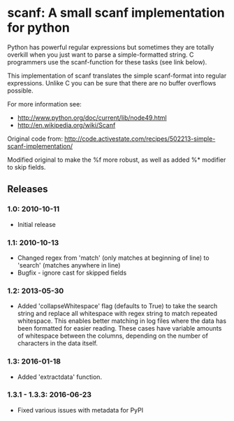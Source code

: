 # scanf: A small scanf implementation for python

Python has powerful regular expressions but sometimes they are totally overkill when you just want to parse a simple-formatted string. C programmers use the scanf-function for these tasks (see link below).

This implementation of scanf translates the simple scanf-format into regular expressions. Unlike C you can be sure that there are no buffer overflows possible.

For more information see:

  * http://www.python.org/doc/current/lib/node49.html
  * http://en.wikipedia.org/wiki/Scanf

Original code from:
	http://code.activestate.com/recipes/502213-simple-scanf-implementation/

Modified original to make the %f more robust, as well as added %* modifier to skip fields.

## Releases

### 1.0: 2010-10-11
  * Initial release

### 1.1: 2010-10-13
  * Changed regex from 'match' (only matches at beginning of line)
        to 'search' (matches anywhere in line)
  * Bugfix - ignore cast for skipped fields

### 1.2: 2013-05-30
  * Added 'collapseWhitespace' flag (defaults to True) to take the search
      string and replace all whitespace with regex string to match repeated
      whitespace.  This enables better matching in log files where the data
      has been formatted for easier reading.  These cases have variable
      amounts of whitespace between the columns, depending on the number
      of characters in the data itself.
      
### 1.3: 2016-01-18
  * Added 'extractdata' function.
    
### 1.3.1 - 1.3.3: 2016-06-23
  * Fixed various issues with metadata for PyPI